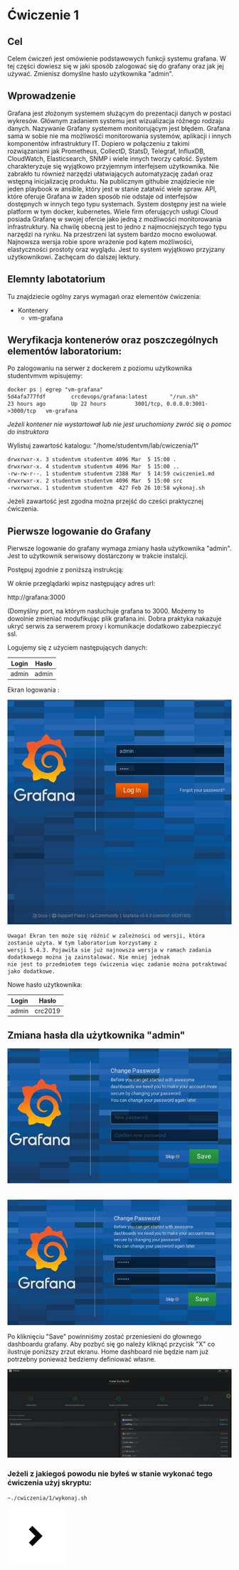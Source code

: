 # Ćwiczenie 1

## Cel

Celem ćwiczeń jest omówienie podstawowych funkcji systemu grafana. W tej części dowiesz się w jaki sposób zalogować się do grafany oraz jak jej używać.
Zmienisz domyślne hasło użytkownika "admin".

## Wprowadzenie

Grafana jest złożonym systemem służącym do prezentacji danych w postaci wykresów. Głównym zadaniem systemu jest wizualizacja różnego rodzaju danych. Nazywanie Grafany systemem monitorującym jest błędem. Grafana sama w sobie nie ma możliwośći monitorowania systemów, aplikacji i innych komponentów infrastruktury IT. Dopiero w połączeniu z takimi rozwiązaniami jak Prometheus, CollectD, StatsD, Telegraf, InfluxDB, CloudWatch, Elasticsearch, SNMP i wiele innych tworzy całość. System charakteryzuje się wyjątkowo przyjemnym interfejsem użytkownika. Nie zabrakło tu również narzędzi ułatwiających automatyzację zadań oraz wstępną inicjalizację produktu. Na publicznym githubie znajdziecie nie jeden playbook w ansible, który jest w stanie załatwić wiele spraw. API, które oferuje Grafana w żaden sposób nie odstaje od interfejsów dostępnych w innych tego typu systemach. System dostępny jest na wiele platform w tym docker, kubernetes. Wiele firm oferujących usługi Cloud posiada  Grafanę w swojej ofercie jako jedną z możliwości monitorowania infrastruktury. Na chwilę obecną jest to jedno z najmocniejszych tego typu narzędzi na rynku. Na przestrzeni lat system bardzo mocno ewoluował. Najnowsza wersja robie spore wrażenie pod kątem możliwości, elastyczności prostoty oraz wyglądu. Jest to system wyjątkowo przyjzany użytkownikowi. Zachęcam do dalszej lektury.

## Elemnty labotatorium

Tu znajdziecie ogólny zarys wymagań oraz elementów ćwiczenia:

+ Kontenery
  * vm-grafana

## Weryfikacja kontenerów oraz poszczególnych elementów laboratorium:

Po zalogowaniu na serwer z dockerem z poziomu użytkownika studentvmvm wpisujemy:
```
docker ps | egrep "vm-grafana"
5d4afa777fdf        crcdevops/grafana:latest       "/run.sh"                23 hours ago        Up 22 hours         3001/tcp, 0.0.0.0:3001->3000/tcp   vm-grafana

```

*Jeżeli kontener nie wystartował lub nie jest uruchomiony zwróć się o pomoc do instruktora*

Wylistuj zawartość katalogu: "/home/studentvm/lab/cwiczenia/1"

```
drwxrwxr-x. 3 studentvm studentvm 4096 Mar  5 15:00 .
drwxrwxr-x. 4 studentvm studentvm 4096 Mar  5 15:00 ..
-rw-rw-r--. 1 studentvm studentvm 2388 Mar  5 14:59 cwiczenie1.md
drwxrwxr-x. 2 studentvm studentvm 4096 Mar  5 15:00 src
-rwxrwxrwx. 1 studentvm studentvm  427 Feb 26 10:58 wykonaj.sh

```

Jeżeli zawartość jest zgodna można przejść do cześci praktycznej ćwiczenia.

## Pierwsze logowanie do Grafany

Pierwsze logowanie do grafany wymaga zmiany hasła użytkownika "admin". Jest to użytkownik serwisowy dostarczony w trakcie instalcji.

Postępuj zgodnie z poniższą instrukcją:

W oknie przeglądarki wpisz następujący adres url:

http://grafana:3000

(Domyślny port, na którym nasłuchuje grafana to 3000. Możemy to dowolnie zmieniać modufikując plik grafana.ini. Dobra praktyka nakazuje ukryć serwis za serwerem proxy i komunikacje dodatkowo zabezpieczyć ssl.

Logujemy się z użyciem następujących danych:


| Login | Hasło |
|-------|:-----:|
| admin | admin |


Ekran logowania :

![](src/login-screen.png "")

```
Uwaga! Ekran ten może się róźnić w zależności od wersji, która zostanie użyta. W tym laboratorium korzystamy z
wersji 5.4.3. Pojawiła sie już najnowsza wersja w ramach zadania dodatkowego można ją zainstalować. Nie mniej jednak
nie jest to przedmiotem tego ćwiczenia więc zadanie można potraktować jako dodatkowe.
```

Nowe hasło użytkownika:


| Login | Hasło   |
|-------|:-------:|
| admin | crc2019 |

## Zmiana hasła dla użytkownika "admin"

![](src/change_password-1.png "")
<br/><br/><br/>
![](src/change-password-2.png "")

Po kliknięciu "Save" powinniśmy zostać przeniesieni do głownego dashboardu grafany. Aby pozbyć się go należy kliknąć przycisk "X" co ilustruje poniższy zrzut ekranu. Home dashboard nie będzie nam już potrzebny ponieważ bedziemy definiować własne.

![](src/main-dashboard-after-deployment.jpg "")


### Jeżeli z jakiegoś powodu nie byłeś w stanie wykonać tego ćwiczenia użyj skryptu:
```
~./cwiczenia/1/wykonaj.sh

```


[<img src="../images/next.png">](../../cwiczenia/2/cwiczenie2.md)
